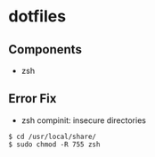# dotfiles
## Components
- zsh
## Error Fix
- zsh compinit: insecure directories
```
$ cd /usr/local/share/
$ sudo chmod -R 755 zsh
```
